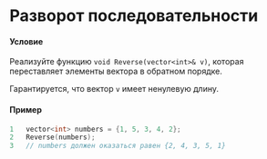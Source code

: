 # Разворот последовательности

#### Условие
 
Реализуйте функцию `void Reverse(vector<int>& v)`, которая переставляет элементы вектора в обратном порядке.

Гарантируется, что вектор `v` имеет ненулевую длину.

#### Пример

``` c++
1   vector<int> numbers = {1, 5, 3, 4, 2};
2   Reverse(numbers);
3   // numbers должен оказаться равен {2, 4, 3, 5, 1}
```